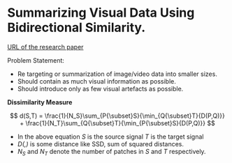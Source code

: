 # Summarizing Visual Data Using Bidirectional Similarity.

[URL of the research paper](https://www.comp.nus.edu.sg/~cs6240/papers/bidirectional_similarity_CVPR2008.pdf)

Problem Statement:
- Re targeting or summarization of image/video data into smaller sizes. 
- Should contain as much visual information as possible.
- Should introduce only as few visual artefacts as possible.

**Dissimilarity Measure**

$$
d(S,T) = \frac{1}{N_S}\sum_{P{\subset}S}{\min_{Q{\subset}T}{D(P,Q)}} + \frac{1}{N_T}\sum_{Q{\subset}T}{\min_{P{\subset}S}{D(P,Q)}}
$$

- In the above equation *S* is the source signal *T* is the target signal 
- *D(,)* is some distance like SSD, sum of squared distances.
- *N<sub>S</sub>* and *N<sub>T</sub>* denote the number of patches in *S* and *T* respectively. 